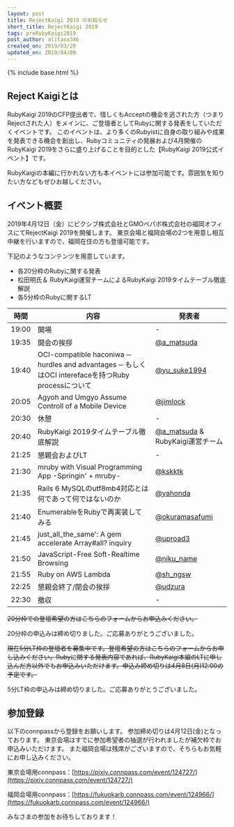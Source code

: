 ```yaml
---
layout: post
title: RejectKaigi 2019 のお知らせ
short_title: RejectKaigi 2019
tags: preRubyKaigi2019
post_author: alitaso346
created_on: 2019/03/29
updated_on: 2019/04/09
---
```

{% include base.html %}

## Reject Kaigiとは
RubyKaigi 2019のCFP提出者で、惜しくもAcceptの機会を逃された方（つまりRejectされた人）をメインに、ご登壇者としてRubyに関する発表をしていただくイベントです。
このイベントは、より多くのRubyistに自身の取り組みや成果を発表できる機会を創出し、Rubyコミュニティの発展および4月開催のRubyKaigi 2019をさらに盛り上げることを目的とした【RubyKaigi 2019公式イベント】です。

RubyKaigiの本編に行かれない方も本イベントには参加可能です。雰囲気を知りたい方などもぜひお越しください。

## イベント概要
2019年4月12日（金）にピクシブ株式会社とGMOペパボ株式会社の福岡オフィスにてRejectKaigi 2019を開催します。
東京会場と福岡会場の2つを用意し相互中継を行いますので、福岡在住の方も登壇可能です。

下記のようなコンテンツを用意しています。

- 各20分枠のRubyに関する発表
- 松田明氏＆ RubyKaigi運営チームによるRubyKaigi 2019タイムテーブル徹底解説
- 各5分枠のRubyに関するLT

| 時間 | 内容 | 発表者 |
|-----|------|-------|
| 19:00 | 開場 | - |
| 19:35 | 開会の挨拶 | [@a_matsuda](https://twitter.com/a_matsuda) |
| 19:40 | OCI-compatible haconiwa ─ hurdles and advantages ─ もしくはOCI interefaceを持つRuby processについて | [@yu_suke1994](https://twitter.com/yu_suke1994) |
| 20:05 | Agyoh and Umgyo Assume Controll of a Mobile Device | [@jimlock](https://twitter.com/jimlock) |
| 20:30 | 休憩| - |
| 20:40 | RubyKaigi 2019タイムテーブル徹底解説 | [@a_matsuda](https://twitter.com/a_matsuda) & RubyKaigi運営チーム |
| 21:25 | 懇親会およびLT | - |
| 21:30 | mruby with Visual Programming App -Springin' + mruby- | [@kskktk](https://twitter.com/kskktk) |
| 21:35 | Rails 6 MySQLのutf8mb4対応とは何であって何ではないのか | [@yahonda](https://twitter.com/yahonda) |
| 21:40 | EnumerableをRubyで再実装してみる | [@okuramasafumi](https://twitter.com/okuramasafumi) |
| 21:45 | just_all_the_same': A gem accelerate Array#all? inquiry | [@uproad3](https://twitter.com/uproad3) |
| 21:50 | JavaScript-Free Soft-Realtime Browsing | [@niku_name](https://twitter.com/niku_name) |
| 21:55 | Ruby on AWS Lambda | [@sh_ngsw](https://twitter.com/sh_ngsw) |
| 22:25 | 懇親会終了/閉会の挨拶 | [@udzura](https://twitter.com/udzura) |
| 22:30 | 撤収 | - |

~~20分枠での登壇希望の方はこちらのフォームからお申込みください。~~

20分枠の申込みは締め切りました。ご応募ありがとうございました。

~~現在5分LT枠の登壇者を募集中です。登壇希望の方はこちらのフォームからお申し込みください。Rubyに関する発表内容であれば、RubyKaigi本編のLTに申し込んだ方以外でもお申込みいただけます。申込み締め切りは4月8日(月)12:00の予定です。~~

5分LT枠の申込みは締め切りました。ご応募ありがとうございました。

## 参加登録
以下のconnpassから登録をお願いします。
参加締め切りは4月12日(金)となっております。
東京会場はすでに参加希望者の抽選が行われましたが補欠枠でお申込みいただけます。
また福岡会場は残席がございますので、そちらもお気軽にお申し込みください。

東京会場用connpass：[https://pixiv.connpass.com/event/124727/](https://pixiv.connpass.com/event/124727/)

福岡会場用connpass：[https://fukuokarb.connpass.com/event/124966/](https://fukuokarb.connpass.com/event/124966/)

みなさまの参加をお待ちしております！
